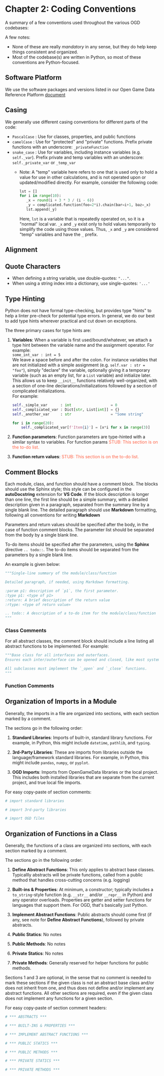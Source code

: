 # Chapter 2: Coding Conventions

A summary of a few conventions used throughout the various OGD codebases:

A few notes:  

- None of these are really *mandatory* in any sense, but they do help keep things consistent and organized.
- Most of the codebase(s) are written in Python, so most of these conventions are Python-focused.

## Software Platform

We use the software packages and versions listed in our Open Game Data Reference Platform [document](./software_platform.md)

## Casing

We generally use different casing conventions for different parts of the code:

- `PascalCase` : Use for classes, properties, and public functions
- `camelCase` : Use for "protected" and "private" functions. Prefix private functions with an underscore: `_privateFunction`
- `snake_case` : Use for variables, including instance variables (e.g. `self._var`). Prefix private and temp variables with an underscore: `self._private_var` or `_temp_var`
  - Note: A "temp" variable here refers to one that is used only to hold a value for use in other calculations, and is not operated upon or updated/modified directly.
      For example, consider the following code:

      ```python
      lst = []
      for i in range(10):
         _x = round(i + 3 * 3 / (i - 6))
         _y = complicated.function(foo=2*i).chain(bar=i+1, baz=_x)
         lst.append(_y)
      ```

      Here, `lst` is a variable that is repeatedly operated on, so it is a "normal" local var.
      `_x` and `_y` exist only to hold values temporarily to simplify the code using those values.
      Thus, `_x` and `_y` are considered "temp" variables and have the `_` prefix.

## Alignment

## Quote Characters

- When defining a string variable, use double-quotes: `"..."`.  
- When using a string index into a dictionary, use single-quotes: `'...'`

## Type Hinting

Python does not have formal type-checking, but provides type "hints" to help a linter pre-check for potential type errors.
In general, we do our best to add type hints wherever practical and cut down on exceptions.  

The three primary cases for type hints are:

1. **Variables**:
When a variable is first used/bound/whatever, we attach a type hint between the variable name and the assignment operator.
    For example:  
    `some_int_var : int = 5`  
    We leave a space before and after the colon.
    For instance variables that are not initialized with a simple assignment (e.g. `self.var : str = "foo"`), simply "declare" the variable, optionally giving it a temporary variable (such as an empty list, for a `List` variable) and initialize later.
    This allows us to keep `__init__` functions relatively well-organized, with a section of one-line declarations/initializations followed by a section of complicated initializations.  
    For example:  

    ```python
    self._simple_var      : int                  = 0
    self._complicated_var : Dict[str, List[int]] = {}
    self._another_var     : str                  = "Some string"
    
    for i in range(20):
        self._complicated_var[f'Item{i}'] = [x*i for x in range(3)]
    ```

2. **Function parameters**:
Function parameters are type-hinted with a similar syntax to variables.
For function params
    <font style="color:tomato">STUB: This section is on the to-do list.</font>

3. **Function return values**:
    <font style="color:tomato">STUB: This section is on the to-do list.</font>

## Comment Blocks

Each module, class, and function should have a comment block.
The blocks should use the Sphinx style; this style can be configured in the **autoDocstring** extension for **VS Code**.
If the block description is longer than one line, the first line should be a simple summary, with a detailed description given in a paragraph, separated from the summary line by a single blank line.
The detailed paragraph should use **Markdown** formatting, following all conventions for writing **Markdown**

Parameters and return values should be specified after the body, in the case of function comment blocks.
The parameter list should be separated from the body by a single blank line.

To-do items should be specified after the parameters, using the **Sphinx** directive `.. todo::`.
The to-do items should be separated from the parameters by a single blank line.

An example is given below:

```python
"""Single-line summary of the module/class/function

Detailed paragraph, if needed, using Markdown formatting.

:param p1: description of `p1`, the first parameter.
:type p1: <type of p1>
:return: A brief description of the return value
:rtype: <type of return value>

.. todo:: A description of a to-do item for the module/class/function
"""
```

### Class Comments

For all abstract classes, the comment block should include a line listing all abstract functions to be implemented.
For example:

```python
"""Base class for all interfaces and outerfaces.
Ensures each inter/outerface can be opened and closed, like most system resources.

All subclasses must implement the `_open` and `_close` functions.
"""
```

### Function Comments

## Organization of Imports in a Module

Generally, the imports in a file are organized into sections, with each section marked by a comment.

The sections go in the following order:

1. **Standard Libraries**: Imports of built-in, standard library functions.
    For example, in Python, this might include `datetime`, `pathlib`, and `typing`.

2. **3rd-Party Libraries**: These are imports from libraries outside the language/framework standard libraries.
    For example, in Python, this might include `pandas`, `numpy`, or `pyplot`.

3. **OGD Imports**: Imports from OpenGameData libraries or the local project.
    This includes both installed libraries that are separate from the current project, and true local file imports.

For easy copy-paste of section comments:

```python
# import standard libraries
```

```python
# import 3rd-party libraries
```

```python
# import OGD files
```

## Organization of Functions in a Class

Generally, the functions of a class are organized into sections, with each section marked by a comment.

The sections go in the following order:

1. **Define Abstract Functions**: This only applies to abstract base classes. Typicallly abstracts will be private functions, called from a public method that handles cross-cutting concerns (e.g. logging)

2. **Built-ins & Properties**: At minimum, a constructor; typically includes a `to_string`-style function (e.g. `__str__` and/or `__repr__` in Python) and any operator overloads. Properties are getter and setter functions for languages that support them. For OGD, that's basically just Python.

3. **Implement Abstract Functions**: Public abstracts should come first (if any, see note for **Define Abstract Functions**), followed by private abstracts.

4. **Public Statics**: No notes

5. **Public Methods**: No notes

6. **Private Statics**: No notes

7. **Private Methods**: Generally reserved for helper functions for public methods.

Sections 1 and 3 are optional, in the sense that no comment is needed to mark these sections if the given class is not an abstract base class and/or does not inherit from one, and thus does not define and/or implement any abstract functions.
All other sections are required, even if the given class does not implement any functions for a given section.

For easy copy-paste of section comment headers:

```python
# *** ABSTRACTS ***
```

```python
# *** BUILT-INS & PROPERTIES ***
```

```python
# *** IMPLEMENT ABSTRACT FUNCTIONS ***
```

```python
# *** PUBLIC STATICS ***
```

```python
# *** PUBLIC METHODS ***
```

```python
# *** PRIVATE STATICS ***
```

```python
# *** PRIVATE METHODS ***
```
